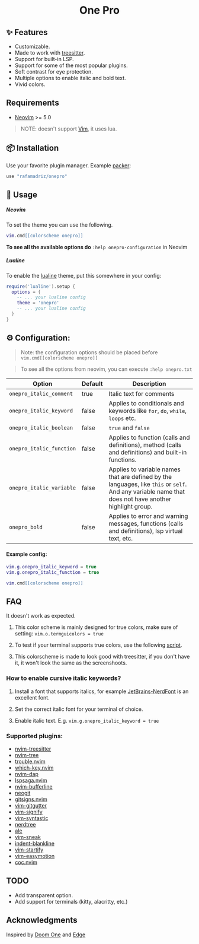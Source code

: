 <h1 align="center">
One Pro
</h1>

## ✨ Features

- Customizable.
- Made to work with [treesitter](https://github.com/nvim-treesitter/nvim-treesitter).
- Support for built-in LSP.
- Support for some of the most popular plugins.
- Soft contrast for eye protection.
- Multiple options to enable italic and bold text.
- Vivid colors.

## Requirements

- [Neovim](https://github.com/neovim/neovim) >= 5.0

> NOTE: doesn't support [Vim](https://github.com/vim/vim), it uses lua.

## 📦 Installation

Use your favorite plugin manager. Example [packer](https://github.com/wbthomason/packer.nvim):

```lua
use "rafamadriz/onepro"
```

## 🚀 Usage

##### Neovim

To set the theme you can use the following.

```lua
vim.cmd[[colorscheme onepro]]
```

**To see all the available options do** `:help onepro-configuration` in Neovim

##### Lualine

To enable the [lualine](https://github.com/hoob3rt/lualine.nvim) theme, put this somewhere in your config:

```lua
require('lualine').setup {
  options = {
    -- ... your lualine config
    theme = 'onepro'
    -- ... your lualine config
  }
}
```

## ⚙️ Configuration:

> Note: the configuration options should be placed before `vim.cmd[[colorscheme onepro]]`

> To see all the options from neovim, you can execute `:help onepro.txt`

| Option                   | Default | Description                                                                                                                                           |
| ------------------------ | ------- | ----------------------------------------------------------------------------------------------------------------------------------------------------- |
| `onepro_italic_comment`  | true    | Italic text for comments                                                                                                                              |
| `onepro_italic_keyword`  | false   | Applies to conditionals and keywords like `for`, `do`, `while`, `loops` etc.                                                                          |
| `onepro_italic_boolean ` | false   | `true` and `false`                                                                                                                                    |
| `onepro_italic_function` | false   | Applies to function (calls and definitions), method (calls and definitions) and built-in functions.                                                   |
| `onepro_italic_variable` | false   | Applies to variable names that are defined by the languages, like `this` or `self`. And any variable name that does not have another highlight group. |
| `onepro_bold`            | false   | Applies to error and warning messages, functions (calls and definitions), lsp virtual text, etc.                                                      |

#### Example config:

```lua
vim.g.onepro_italic_keyword = true
vim.g.onepro_italic_function = true

vim.cmd[[colorscheme onepro]]
```

## FAQ

It doesn't work as expected.

1. This color scheme is mainly designed for true colors, make sure of setting:
   `vim.o.termguicolors = true`

2. To test if your terminal supports true colors, use the following [script](https://gist.github.com/XVilka/8346728).

3. This colorscheme is made to look good with treesitter, if you don't have it, it won't look the same as the screenshoots.

### How to enable cursive italic keywords?

1. Install a font that supports italics, for example
   [JetBrains-NerdFont](https://www.nerdfonts.com/font-downloads) is an
   excellent font.

2. Set the correct italic font for your terminal of choice.

3. Enable italic text. E.g. `vim.g.onepro_italic_keyword = true`

### Supported plugins:

- [nvim-treesitter](https://github.com/nvim-treesitter/nvim-treesitter)
- [nvim-tree](https://github.com/kyazdani42/nvim-tree.lua)
- [trouble.nvim](https://github.com/folke/trouble.nvim)
- [which-key.nvim](https://github.com/folke/which-key.nvim)
- [nvim-dap](https://github.com/mfussenegger/nvim-dap)
- [lspsaga.nvim](https://github.com/glepnir/lspsaga.nvim)
- [nvim-bufferline](https://github.com/akinsho/nvim-bufferline.lua)
- [neogit](https://github.com/TimUntersberger/neogit)
- [gitsigns.nvim](https://github.com/lewis6991/gitsigns.nvim)
- [vim-gitgutter](https://github.com/airblade/vim-gitgutter)
- [vim-signify](https://github.com/mhinz/vim-signify)
- [vim-syntastic](https://github.com/vim-syntastic/syntastic)
- [nerdtree](https://github.com/preservim/nerdtree)
- [ale](https://github.com/dense-analysis/ale)
- [vim-sneak](https://github.com/justinmk/vim-sneak)
- [indent-blankline](https://github.com/lukas-reineke/indent-blankline.nvim)
- [vim-startify](https://github.com/mhinz/vim-startify)
- [vim-easymotion](https://github.com/easymotion/vim-easymotion)
- [coc.nvim](https://github.com/neoclide/coc.nvim)

## TODO

- Add transparent option.
- Add support for terminals (kitty, alacritty, etc.)

## Acknowledgments

Inspired by [Doom One](https://github.com/hlissner/emacs-doom-themes) and [Edge](https://github.com/sainnhe/edge)
